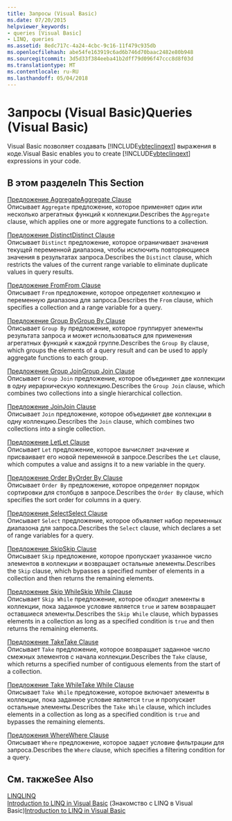```yaml
---
title: Запросы (Visual Basic)
ms.date: 07/20/2015
helpviewer_keywords:
- queries [Visual Basic]
- LINQ, queries
ms.assetid: 8edc717c-4a24-4cbc-9c16-11f479c935db
ms.openlocfilehash: abe54fe163919c6ad6b746d70baac2482e80b948
ms.sourcegitcommit: 3d5d33f384eeba41b2dff79d096f47ccc8d8f03d
ms.translationtype: MT
ms.contentlocale: ru-RU
ms.lasthandoff: 05/04/2018
---
```

# <a name="queries-visual-basic"></a><span data-ttu-id="df52e-102">Запросы (Visual Basic)</span><span class="sxs-lookup"><span data-stu-id="df52e-102">Queries (Visual Basic)</span></span>
<span data-ttu-id="df52e-103">Visual Basic позволяет создавать [!INCLUDE[vbteclinqext](~/includes/vbteclinqext-md.md)] выражения в коде.</span><span class="sxs-lookup"><span data-stu-id="df52e-103">Visual Basic enables you to create [!INCLUDE[vbteclinqext](~/includes/vbteclinqext-md.md)] expressions in your code.</span></span>  
  
## <a name="in-this-section"></a><span data-ttu-id="df52e-104">В этом разделе</span><span class="sxs-lookup"><span data-stu-id="df52e-104">In This Section</span></span>  
 [<span data-ttu-id="df52e-105">Предложение Aggregate</span><span class="sxs-lookup"><span data-stu-id="df52e-105">Aggregate Clause</span></span>](../../../visual-basic/language-reference/queries/aggregate-clause.md)  
 <span data-ttu-id="df52e-106">Описывает `Aggregate` предложение, которое применяет один или несколько агрегатных функций к коллекции.</span><span class="sxs-lookup"><span data-stu-id="df52e-106">Describes the `Aggregate` clause, which applies one or more aggregate functions to a collection.</span></span>  
  
 [<span data-ttu-id="df52e-107">Предложение Distinct</span><span class="sxs-lookup"><span data-stu-id="df52e-107">Distinct Clause</span></span>](../../../visual-basic/language-reference/queries/distinct-clause.md)  
 <span data-ttu-id="df52e-108">Описывает `Distinct` предложение, которое ограничивает значения текущей переменной диапазона, чтобы исключить повторяющиеся значения в результатах запроса.</span><span class="sxs-lookup"><span data-stu-id="df52e-108">Describes the `Distinct` clause, which restricts the values of the current range variable to eliminate duplicate values in query results.</span></span>  
  
 [<span data-ttu-id="df52e-109">Предложение From</span><span class="sxs-lookup"><span data-stu-id="df52e-109">From Clause</span></span>](../../../visual-basic/language-reference/queries/from-clause.md)  
 <span data-ttu-id="df52e-110">Описывает `From` предложение, которое определяет коллекцию и переменную диапазона для запроса.</span><span class="sxs-lookup"><span data-stu-id="df52e-110">Describes the `From` clause, which specifies a collection and a range variable for a query.</span></span>  
  
 [<span data-ttu-id="df52e-111">Предложение Group By</span><span class="sxs-lookup"><span data-stu-id="df52e-111">Group By Clause</span></span>](../../../visual-basic/language-reference/queries/group-by-clause.md)  
 <span data-ttu-id="df52e-112">Описывает `Group By` предложение, которое группирует элементы результата запроса и может использоваться для применения агрегатных функций к каждой группе.</span><span class="sxs-lookup"><span data-stu-id="df52e-112">Describes the `Group By` clause, which groups the elements of a query result and can be used to apply aggregate functions to each group.</span></span>  
  
 [<span data-ttu-id="df52e-113">Предложение Group Join</span><span class="sxs-lookup"><span data-stu-id="df52e-113">Group Join Clause</span></span>](../../../visual-basic/language-reference/queries/group-join-clause.md)  
 <span data-ttu-id="df52e-114">Описывает `Group Join` предложение, которое объединяет две коллекции в одну иерархическую коллекцию.</span><span class="sxs-lookup"><span data-stu-id="df52e-114">Describes the `Group Join` clause, which combines two collections into a single hierarchical collection.</span></span>  
  
 [<span data-ttu-id="df52e-115">Предложение Join</span><span class="sxs-lookup"><span data-stu-id="df52e-115">Join Clause</span></span>](../../../visual-basic/language-reference/queries/join-clause.md)  
 <span data-ttu-id="df52e-116">Описывает `Join` предложение, которое объединяет две коллекции в одну коллекцию.</span><span class="sxs-lookup"><span data-stu-id="df52e-116">Describes the `Join` clause, which combines two collections into a single collection.</span></span>  
  
 [<span data-ttu-id="df52e-117">Предложение Let</span><span class="sxs-lookup"><span data-stu-id="df52e-117">Let Clause</span></span>](../../../visual-basic/language-reference/queries/let-clause.md)  
 <span data-ttu-id="df52e-118">Описывает `Let` предложение, которое вычисляет значение и присваивает его новой переменной в запросе.</span><span class="sxs-lookup"><span data-stu-id="df52e-118">Describes the `Let` clause, which computes a value and assigns it to a new variable in the query.</span></span>  
  
 [<span data-ttu-id="df52e-119">Предложение Order By</span><span class="sxs-lookup"><span data-stu-id="df52e-119">Order By Clause</span></span>](../../../visual-basic/language-reference/queries/order-by-clause.md)  
 <span data-ttu-id="df52e-120">Описывает `Order By` предложение, которое определяет порядок сортировки для столбцов в запросе.</span><span class="sxs-lookup"><span data-stu-id="df52e-120">Describes the `Order By` clause, which specifies the sort order for columns in a query.</span></span>  
  
 [<span data-ttu-id="df52e-121">Предложение Select</span><span class="sxs-lookup"><span data-stu-id="df52e-121">Select Clause</span></span>](../../../visual-basic/language-reference/queries/select-clause.md)  
 <span data-ttu-id="df52e-122">Описывает `Select` предложение, которое объявляет набор переменных диапазона для запроса.</span><span class="sxs-lookup"><span data-stu-id="df52e-122">Describes the `Select` clause, which declares a set of range variables for a query.</span></span>  
  
 [<span data-ttu-id="df52e-123">Предложение Skip</span><span class="sxs-lookup"><span data-stu-id="df52e-123">Skip Clause</span></span>](../../../visual-basic/language-reference/queries/skip-clause.md)  
 <span data-ttu-id="df52e-124">Описывает `Skip` предложение, которое пропускает указанное число элементов в коллекции и возвращает остальные элементы.</span><span class="sxs-lookup"><span data-stu-id="df52e-124">Describes the `Skip` clause, which bypasses a specified number of elements in a collection and then returns the remaining elements.</span></span>  
  
 [<span data-ttu-id="df52e-125">Предложение Skip While</span><span class="sxs-lookup"><span data-stu-id="df52e-125">Skip While Clause</span></span>](../../../visual-basic/language-reference/queries/skip-while-clause.md)  
 <span data-ttu-id="df52e-126">Описывает `Skip While` предложение, которое обходит элементы в коллекции, пока заданное условие является `true` и затем возвращает оставшиеся элементы.</span><span class="sxs-lookup"><span data-stu-id="df52e-126">Describes the `Skip While` clause, which bypasses elements in a collection as long as a specified condition is `true` and then returns the remaining elements.</span></span>  
  
 [<span data-ttu-id="df52e-127">Предложение Take</span><span class="sxs-lookup"><span data-stu-id="df52e-127">Take Clause</span></span>](../../../visual-basic/language-reference/queries/take-clause.md)  
 <span data-ttu-id="df52e-128">Описывает `Take` предложение, которое возвращает заданное число смежных элементов с начала коллекции.</span><span class="sxs-lookup"><span data-stu-id="df52e-128">Describes the `Take` clause, which returns a specified number of contiguous elements from the start of a collection.</span></span>  
  
 [<span data-ttu-id="df52e-129">Предложение Take While</span><span class="sxs-lookup"><span data-stu-id="df52e-129">Take While Clause</span></span>](../../../visual-basic/language-reference/queries/take-while-clause.md)  
 <span data-ttu-id="df52e-130">Описывает `Take While` предложение, которое включает элементы в коллекции, пока заданное условие является `true` и пропускает остальные элементы.</span><span class="sxs-lookup"><span data-stu-id="df52e-130">Describes the `Take While` clause, which includes elements in a collection as long as a specified condition is `true` and bypasses the remaining elements.</span></span>  
  
 [<span data-ttu-id="df52e-131">Предложения Where</span><span class="sxs-lookup"><span data-stu-id="df52e-131">Where Clause</span></span>](../../../visual-basic/language-reference/queries/where-clause.md)  
 <span data-ttu-id="df52e-132">Описывает `Where` предложение, которое задает условие фильтрации для запроса.</span><span class="sxs-lookup"><span data-stu-id="df52e-132">Describes the `Where` clause, which specifies a filtering condition for a query.</span></span>  
  
## <a name="see-also"></a><span data-ttu-id="df52e-133">См. также</span><span class="sxs-lookup"><span data-stu-id="df52e-133">See Also</span></span>  
 [<span data-ttu-id="df52e-134">LINQ</span><span class="sxs-lookup"><span data-stu-id="df52e-134">LINQ</span></span>](../../../visual-basic/programming-guide/language-features/linq/index.md)  
 <span data-ttu-id="df52e-135">[Introduction to LINQ in Visual Basic](../../../visual-basic/programming-guide/language-features/linq/introduction-to-linq.md) (Знакомство с LINQ в Visual Basic)</span><span class="sxs-lookup"><span data-stu-id="df52e-135">[Introduction to LINQ in Visual Basic](../../../visual-basic/programming-guide/language-features/linq/introduction-to-linq.md)</span></span>
